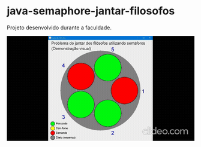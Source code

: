 # java-semaphore-jantar-filosofos
Projeto desenvolvido durante a faculdade.

<p>
  <img width="500" autoplay src = "/midia/jantar-dos-filosofos-gif.gif">
</p>


